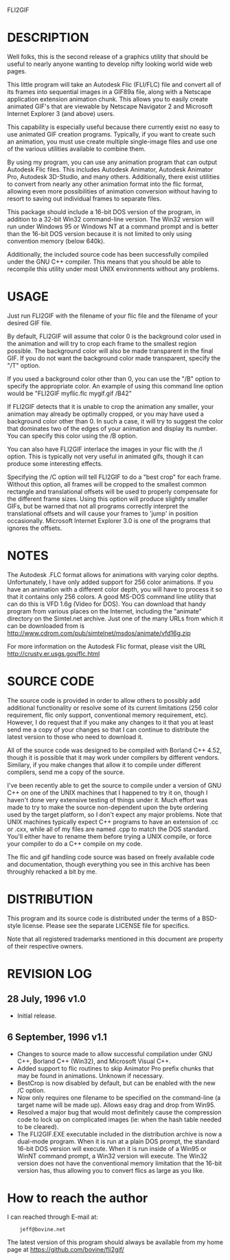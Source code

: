 FLI2GIF


DESCRIPTION
===========
Well folks, this is the second release of a graphics utility that should
be useful to nearly anyone wanting to develop nifty looking world wide
web pages.


This little program will take an Autodesk Flic (FLI/FLC) file and convert
all of its frames into sequential images in a GIF89a file, along with a
Netscape application extension animation chunk.  This allows you to easily
create animated GIF's that are viewable by Netscape Navigator 2 and
Microsoft Internet Explorer 3 (and above) users.


This capability is especially useful because there currently exist no
easy to use animated GIF creation programs.  Typically, if you want to
create such an animation, you must use create multiple single-image
files and use one of the various utilities available to combine them.


By using my program, you can use any animation program that can output
Autodesk Flic files.  This includes Autodesk Animator, Autodesk Animator
Pro, Autodesk 3D-Studio, and many others.  Additionally, there exist
utilities to convert from nearly any other animation format into the
flic format, allowing even more possibilities of animation conversion
without having to resort to saving out individual frames to separate files.


This package should include a 16-bit DOS version of the program, in
addition to a 32-bit Win32 command-line version.  The Win32 version will
run under Windows 95 or Windows NT at a command prompt and is better
than the 16-bit DOS version because it is not limited to only using
convention memory (below 640k).


Additionally, the included source code has been successfully compiled
under the GNU C++ compiler.  This means that you should be able to
recompile this utility under most UNIX environments without any problems.


USAGE
=====
Just run FLI2GIF with the filename of your flic file and the filename of
your desired GIF file.


By default, FLI2GIF will assume that color 0 is the background color used
in the animation and will try to crop each frame to the smallest region
possible.  The background color will also be made transparent in the
final GIF.  If you do not want the background color made transparent,
specify the "/T" option.


If you used a background color other than 0, you can use the "/B" option
to specify the appropriate color.  An example of using this command line
option would be "FLI2GIF myflic.flc mygif.gif /B42"


If FLI2GIF detects that it is unable to crop the animation any smaller,
your animation may already be optimally cropped, or you may have used a
background color other than 0.  In such a case, it will try to suggest
the color that dominates two of the edges of your animation and display
its number.  You can specify this color using the /B option.


You can also have FLI2GIF interlace the images in your flic with the /I
option.  This is typically not very useful in animated gifs, though it
can produce some interesting effects.


Specifying the /C option will tell FLI2GIF to do a "best crop" for each
frame.  Without this option, all frames will be cropped to the smallest
common rectangle and translational offsets will be used to properly
compensate for the different frame sizes.  Using this option will produce
slightly smaller GIFs, but be warned that not all programs correctly
interpret the translational offsets and will cause your frames to 'jump'
in position occasionally.  Microsoft Internet Explorer 3.0 is one of
the programs that ignores the offsets.


NOTES
=====
The Autodesk .FLC format allows for animations with varying color depths.
Unfortunately, I have only added support for 256 color animations.  If
you have an animation with a different color depth, you will have to
process it so that it contains only 256 colors.  A good MS-DOS command
line utility that can do this is VFD 1.6g (Video for DOS).  You can
download that handy program from various places on the Internet, including
the "animate" directory on the Simtel.net archive.  Just one of the many
URLs from which it can be downloaded from is
http://www.cdrom.com/pub/simtelnet/msdos/animate/vfd16g.zip

For more information on the Autodesk Flic format, please visit the URL
http://crusty.er.usgs.gov/flc.html



SOURCE CODE
===========
The source code is provided in order to allow others to possibly add additional
functionality or resolve some of its current limitations (256 color
requirement, flic only support, conventional memory requirement, etc).
However, I do request that if you make any changes to it that you at
least send me a copy of your changes so that I can continue to distribute
the latest version to those who need to download it.


All of the source code was designed to be compiled with Borland C++ 4.52,
though it is possible that it may work under compilers by different
vendors.  Similary, if you make changes that allow it to compile under
different compilers, send me a copy of the source.


I've been recently able to get the source to compile under a version of
GNU C++ on one of the UNIX machines that I happened to try it on, though I
haven't done very extensive testing of things under it.  Much effort was
made to try to make the source non-dependent upon the byte ordering used
by the target platform, so I don't expect any major problems.  Note that
UNIX machines typically expect C++ programs to have an extension of .cc
or .cxx, while all of my files are named .cpp to match the DOS standard.
You'll either have to rename them before trying a UNIX compile, or force
your compiler to do a C++ compile on my code.


The flic and gif handling code source was based on freely available code
and documentation, though everything you see in this archive has been
throughly rehacked a bit by me.



DISTRIBUTION
============
This program and its source code is distributed under the terms of 
a BSD-style license. Please see the separate LICENSE file for specifics.

Note that all registered trademarks mentioned in this document are property
of their respective owners.


REVISION LOG
============
28 July, 1996     v1.0
-----------------------
* Initial release.
  
6 September, 1996   v1.1
------------------------
* Changes to source made to allow successful compilation under GNU C++,
        Borland C++ (Win32), and Microsoft Visual C++.
* Added support to flic routines to skip Animator Pro prefix chunks that
        may be found in animations.  Unknown if necessary.
* BestCrop is now disabled by default, but can be enabled with the
        new /C option.
* Now only requires one filename to be specified on the command-line (a
        target name will be made up).  Allows easy drag and drop from Win95.
* Resolved a major bug that would most definitely cause the compression
        code to lock up on complicated images (ie: when the hash table
        needed to be cleared).
* The FLI2GIF.EXE executable included in the distribution archive is now
        a dual-mode program.  When it is run at a plain DOS prompt, the
        standard 16-bit DOS version will execute.  When it is run inside of
        a Win95 or WinNT command prompt, a Win32 version will execute.  The
        Win32 version does not have the conventional memory limitation that
        the 16-bit version has, thus allowing you to convert flics as
        large as you like.
                         


How to reach the author
=======================
I can reached through E-mail at:

        jeff@bovine.net

The latest version of this program should always be available from my home
page at https://github.com/bovine/fli2gif/
